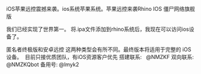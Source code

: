 iOS苹果远控震撼来袭。ios系统苹果系统。苹果远控来袭Rhino IOS 僵尸网络旗舰版

我们已经实现了世界第一。
将.ipa文件添加到rhino系统后，我现在可以访问ios设备了。

匿名者终极版和安卓远控
这两种类型会有所不同。最终版本将适用于完整的 iOS 设备。
 目前只接优质团队，有iOS资源客户优先
搭建联系:   @NMZKF
双向联系:  @NMZKQbot
备用号:   @lmyk2

